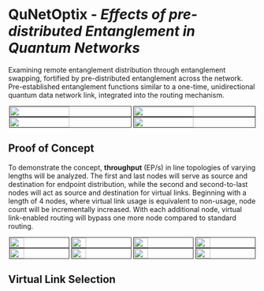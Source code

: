 # **QuNetOptix** - *Effects of pre-distributed Entanglement in Quantum Networks*

Examining remote entanglement distribution through entanglement swapping, fortified by pre-distributed entanglement across the network. 
Pre-established entanglement functions similar to a one-time, unidirectional quantum data network link, integrated into the routing mechanism.

<div style="display: flex; justify-content: space-around;">
    <img src="https://i.imgur.com/mnOLN1N.gif" width="49%" style="border: 1px solid #333333"/>
    <img src="https://i.imgur.com/zaPC1HV.gif" width="49%" style="border: 1px solid #333333"/>
</div>


<div style="display: flex; justify-content: space-around;">
    <img src="https://i.imgur.com/jWUo8ms.gif" width="49%" style="border: 1px solid #333333"/>
    <img src="https://i.imgur.com/9BI2RE2.gif" width="49%" style="border: 1px solid #333333"/>
</div>


## Proof of Concept 

To demonstrate the concept, **throughput** (EP/s) in line topologies of varying lengths will be analyzed. 
The first and last nodes will serve as source and destination for endpoint distribution, while the second and second-to-last nodes will act as source and destination for virtual links. 
Beginning with a length of 4 nodes, where virtual link usage is equivalent to non-usage, node count will be incrementally increased. 
With each additional node, virtual link-enabled routing will bypass one more node compared to standard routing.

<div style="display: flex; justify-content: space-around;">
    <img src="https://i.imgur.com/sp0IBtm.gif" width="24%" style="border: 1px solid #333333"/>
    <img src="https://i.imgur.com/SfcHfEQ.gif" width="24%" style="border: 1px solid #333333"/>
    <img src="https://i.imgur.com/UXaDzUz.gif" width="24%" style="border: 1px solid #333333"/>
    <img src="https://i.imgur.com/ZjsqoA0.gif" width="24%" style="border: 1px solid #333333"/>
</div>

<div style="display: flex; justify-content: space-around;">
    <img src="https://i.imgur.com/RkVJX52.gif" width="24%" style="border: 1px solid #333333"/>
    <img src="https://i.imgur.com/XdiGUQj.gif" width="24%" style="border: 1px solid #333333"/>
    <img src="https://i.imgur.com/qU1UeC9.gif" width="24%" style="border: 1px solid #333333"/>
    <img src="https://i.imgur.com/V3CYkR1.gif" width="24%" style="border: 1px solid #333333"/>
</div>


## Virtual Link Selection